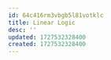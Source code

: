 ```yaml
---
id: 64c416rm3vbgb5l81votklc
title: Linear Logic
desc: ''
updated: 1727532328400
created: 1727532328400
---
```

